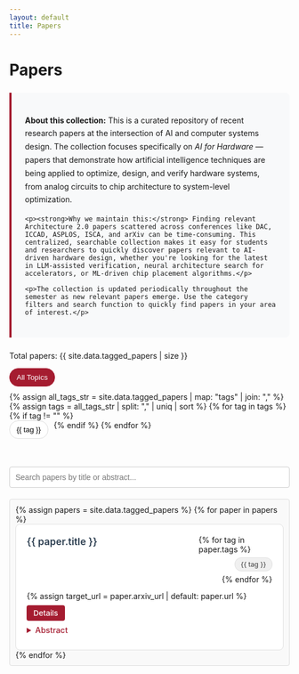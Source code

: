 ```yaml
---
layout: default
title: Papers
---
```


<div class="community-page">
  <h1>Papers</h1>
  
  <div class="papers-description">
    <p><strong>About this collection:</strong> This is a curated repository of recent research papers at the intersection of AI and computer systems design. The collection focuses specifically on <em>AI for Hardware</em> — papers that demonstrate how artificial intelligence techniques are being applied to optimize, design, and verify hardware systems, from analog circuits to chip architecture to system-level optimization.</p>
    
    <p><strong>Why we maintain this:</strong> Finding relevant Architecture 2.0 papers scattered across conferences like DAC, ICCAD, ASPLOS, ISCA, and arXiv can be time-consuming. This centralized, searchable collection makes it easy for students and researchers to quickly discover papers relevant to AI-driven hardware design, whether you're looking for the latest in LLM-assisted verification, neural architecture search for accelerators, or ML-driven chip placement algorithms.</p>
    
    <p>The collection is updated periodically throughout the semester as new relevant papers emerge. Use the category filters and search function to quickly find papers in your area of interest.</p>
  </div>
  
  <p>Total papers: <span id="total-papers">{{ site.data.tagged_papers | size }}</span></p>

  <div id="tag-filters">
    <button class="tag-filter-btn active" data-tag="all">All Topics</button>
    {% assign all_tags_str = site.data.tagged_papers | map: "tags" | join: "," %}
    {% assign tags = all_tags_str | split: "," | uniq | sort %}
    {% for tag in tags %}
      {% if tag != "" %}
        <button class="tag-filter-btn" data-tag="{{ tag | downcase }}">{{ tag }}</button>
      {% endif %}
    {% endfor %}
  </div>

  <input type="text" id="paper-search" placeholder="Search papers by title or abstract...">

  <div class="talk-list" id="papers-list">
      {% assign papers = site.data.tagged_papers %}
      {% for paper in papers %}
        <div class="talk list-group-item paper-item" data-tags="{{ paper.tags | join: ',' | downcase }}" data-date="{{ paper.date }}">
          <div class="paper-header">
            <div class="paper-title">{{ paper.title }}</div>
            <div class="paper-tags">
              {% for tag in paper.tags %}
                <span class="paper-tag">{{ tag }}</span>
              {% endfor %}
            </div>
          </div>
          <div class="paper-date" style="display:none;">{{ paper.date | date: '%B %Y' }}</div>
          <div>
            {% assign target_url = paper.arxiv_url | default: paper.url %}
            <a class="talk-title-link" href="{{ target_url }}" target="_blank" rel="noopener noreferrer">Details <i class="bi bi-box-arrow-up-right"></i></a>
          </div>
          <details>
            <summary>Abstract</summary>
            <div class="paper-abstract">
              {{ paper.abstract }}
            </div>
          </details>
        </div>
      {% endfor %}
  </div>
</div>

<script>
document.addEventListener('DOMContentLoaded', function() {
    const searchInput = document.getElementById('paper-search');
    const papersList = document.getElementById('papers-list');
    const totalPapersSpan = document.getElementById('total-papers');
    const tagFilterButtons = document.querySelectorAll('.tag-filter-btn');

    const allPaperElements = Array.from(papersList.getElementsByClassName('paper-item'));
    const papersData = allPaperElements.map(el => {
        return {
            element: el,
            title: el.querySelector('.paper-title').textContent.toLowerCase(),
            abstract: el.querySelector('.paper-abstract').textContent.toLowerCase(),
            tags: (el.dataset.tags || '').split(','),
            date: el.dataset.date
        };
    });

    // Sort papers by date, newest first
    papersData.sort((a, b) => new Date(b.date) - new Date(a.date));

    let filteredPapers = papersData;
    let currentTag = 'all';

    function displayPapers() {
        // Filter by tag first
        let papersToShow = papersData;
        if (currentTag !== 'all') {
            papersToShow = papersData.filter(paper => paper.tags.includes(currentTag));
        }

        // Then, filter by search term
        const searchTerm = searchInput.value.toLowerCase();
        filteredPapers = papersToShow.filter(paper => {
            return paper.title.includes(searchTerm) || paper.abstract.includes(searchTerm);
        });

        totalPapersSpan.textContent = filteredPapers.length;

        // Hide all papers first
        allPaperElements.forEach(el => el.style.display = 'none');

        // Show filtered papers
        filteredPapers.forEach(paper => paper.element.style.display = 'block');
    }

    searchInput.addEventListener('input', () => {
        displayPapers();
    });

    tagFilterButtons.forEach(button => {
        button.addEventListener('click', () => {
            currentTag = button.dataset.tag;
            tagFilterButtons.forEach(btn => btn.classList.remove('active'));
            button.classList.add('active');
            displayPapers();
        });
    });

    // Initial display - show all papers sorted by date
    allPaperElements.forEach(p => papersList.appendChild(p));
    displayPapers();
});
</script>

<style>
.papers-description {
  background-color: #f8f9fa;
  border-left: 4px solid #A51C30;
  padding: 1.5rem;
  margin: 1.5rem 0;
  border-radius: 0 8px 8px 0;
}

.papers-description p {
  margin-bottom: 1rem;
  line-height: 1.7;
}

.papers-description p:last-child {
  margin-bottom: 0;
}

.talk-list {
  max-height: 800px;
  overflow-y: auto;
  border: 1px solid #ddd;
  padding: 10px;
  border-radius: 4px;
  background-color: #f9f9f9;
}

.paper-item {
  background-color: white;
  border: 1px solid #e0e0e0;
  border-radius: 8px;
  padding: 1.2rem;
  margin-bottom: 1rem;
  transition: box-shadow 0.2s ease, transform 0.1s ease;
}

.paper-item:hover {
  box-shadow: 0 4px 12px rgba(165, 28, 48, 0.1);
  transform: translateY(-2px);
  border-color: #A51C30;
}

.paper-item:last-child {
  margin-bottom: 0;
}

.paper-header {
  display: flex;
  justify-content: space-between;
  align-items: flex-start;
  margin-bottom: 0.8rem;
}
.paper-title {
  font-size: 1.1rem;
  font-weight: 600;
  color: #2c3e50;
  line-height: 1.4;
  flex: 1;
  padding-right: 1rem;
}

.paper-tags {
  display: flex;
  flex-wrap: wrap;
  gap: 6px;
  justify-content: flex-end;
  max-width: 30%;
}

.paper-tag {
  background-color: #f0f0f0;
  color: #555;
  padding: 4px 10px;
  border-radius: 12px;
  font-size: 0.75rem;
  font-weight: 500;
  white-space: nowrap;
  border: 1px solid #e0e0e0;
}

.paper-abstract {
  color: #555;
  line-height: 1.6;
  padding: 1rem;
  background-color: #f8f9fa;
  border-radius: 6px;
  margin-top: 0.8rem;
  font-size: 0.95rem;
}

.talk-title-link {
  display: inline-block;
  padding: 6px 12px;
  background-color: #A51C30;
  color: white !important;
  text-decoration: none;
  border-radius: 4px;
  font-size: 0.85rem;
  font-weight: 500;
  transition: background-color 0.2s ease;
  margin-top: 0.5rem;
}

.talk-title-link:hover {
  background-color: #8B1538;
}

details summary {
  cursor: pointer;
  color: #A51C30;
  font-weight: 500;
  font-size: 0.9rem;
  padding: 0.5rem 0;
  user-select: none;
  transition: color 0.2s ease;
}

details summary:hover {
  color: #8B1538;
}

details[open] summary {
  margin-bottom: 0;
}
#tag-filters {
  margin-bottom: 20px;
  display: flex;
  flex-wrap: wrap;
}
#tag-filters .tag-filter-btn {
  margin-right: 10px;
  margin-bottom: 10px;
  padding: 8px 12px;
  cursor: pointer;
  border: 1px solid #ddd;
  background-color: #fff;
  border-radius: 16px;
}
#tag-filters .tag-filter-btn.active {
  background-color: #A51C30; /* Harvard red */
  color: white;
  border-color: #A51C30;
}
#paper-search {
    width: 100%;
    padding: 10px;
    margin: 20px 0;
    font-size: 1em;
    box-sizing: border-box;
    border: 1px solid #ccc;
    border-radius: 4px;
}
</style>


